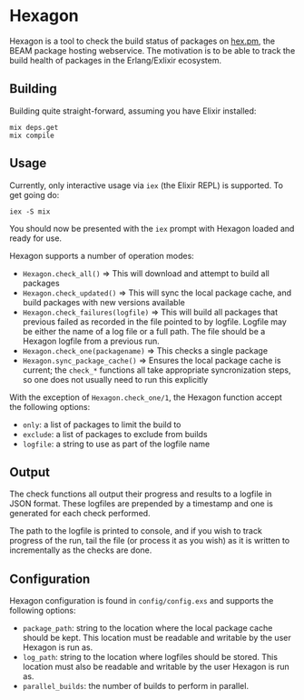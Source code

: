 # Hexagon

Hexagon is a tool to check the build status of packages on [hex.pm](https://hex.pm),
the BEAM package hosting webservice. The motivation is to be able to track the build
health of packages in the Erlang/Exlixir ecosystem.

## Building

Building quite straight-forward, assuming you have Elixir installed:

    mix deps.get
    mix compile

## Usage

Currently, only interactive usage via `iex` (the Elixir REPL) is supported. To get
going do:

    iex -S mix

You should now be presented with the `iex` prompt with Hexagon loaded and ready for use.

Hexagon supports a number of operation modes:

* `Hexagon.check_all()` => This will download and attempt to build all packages
* `Hexagon.check_updated()` => This will sync the local package cache, and build packages
  with new versions available
* `Hexagon.check_failures(logfile)` => This will build all packages that previous failed
  as recorded in the file pointed to by logfile. Logfile may be either the name of a log
  file or a full path. The file should be a Hexagon logfile from a previous run.
* `Hexagon.check_one(packagename)` => This checks a single package
* `Hexagon.sync_package_cache()` => Ensures the local package cache is current; the `check_*`
  functions all take appropriate syncronization steps, so one does not usually need to
  run this explicitly

With the exception of `Hexagon.check_one/1`, the Hexagon function accept the following
options:

* `only`: a list of packages to limit the build to
* `exclude`: a list of packages to exclude from builds
* `logfile`: a string to use as part of the logfile name

## Output

The check functions all output their progress and results to a logfile in JSON format. These
logfiles are prepended by a timestamp and one is generated for each check performed.

The path to the logfile is printed to console, and if you wish to track progress of the
run, tail the file (or process it as you wish) as it is written to incrementally as
the checks are done.

## Configuration

Hexagon configuration is found in `config/config.exs` and supports the following options:

* `package_path`: string to the location where the local package cache should be kept. This
location must be readable and writable by the user Hexagon is run as.
* `log_path`: string to the location where logfiles should be stored. This location must
also be readable and writable by the user Hexagon is run as.
* `parallel_builds`: the number of builds to perform in parallel.


